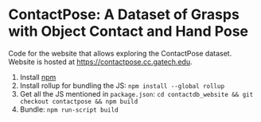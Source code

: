 # ContactPose: A Dataset of Grasps with Object Contact and Hand Pose

Code for the website that allows exploring the ContactPose dataset. Website is hosted at https://contactpose.cc.gatech.edu.

1. Install [npm](https://www.npmjs.com)
2. Install rollup for bundling the JS: `npm install --global rollup`
3. Get all the JS mentioned in `package.json`: `cd contactdb_website && git checkout contactpose && npm build`
4. Bundle: `npm run-script build`
